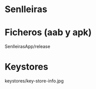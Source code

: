 # Senlleiras

# Ficheros (aab y apk)
  SenlleirasApp/release
# Keystores
  keystores/key-store-info.jpg
